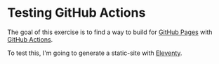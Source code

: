 # Testing GitHub Actions

The goal of this exercise is to find a way to build for [GitHub Pages](https://pages.github.com) with [GitHub Actions](https://github.com/features/actions).

To test this, I'm going to generate a static-site with [Eleventy](https://www.11ty.dev).

